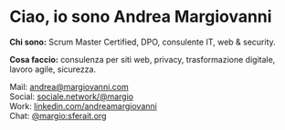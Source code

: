 <h1>Ciao, io sono <strong>Andrea Margiovanni</strong></h1>
<p><strong>Chi sono:</strong> Scrum Master Certified, DPO, consulente IT, web & security.</p>
<p><strong>Cosa faccio:</strong> consulenza per siti web, privacy, trasformazione digitale, lavoro agile, sicurezza.</p>
<p class="lead">
  Mail: <a href="mailto:andrea@margiovanni.com">andrea@margiovanni.com</a><br />
  Social: <a href="https://sociale.network/@margio" rel="me">sociale.network/@margio</a><br />
  Work: <a href="https://www.linkedin.com/in/andreamargiovanni/">linkedin.com/andreamargiovanni</a><br />
  Chat: <a href="https://matrix.to/#/@margio:sferait.org">@margio:sferait.org</a>
</p>

